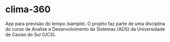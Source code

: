 # clima-360
App para previsão do tempo (sample). O projeto faz parte de uma disciplina do curso de Analise e Desenvolvimento de Sistemas (ADS) da Universidade de Caxias do Sul (UCS).
